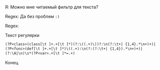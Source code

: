 Я: Можно мне читаемый фильтр для текста?

Regex: Да без проблем `:)`

Regex:

Текст регулярки
```txt [Текст регулярки]{0--1}
(?P<class>(class[\t ]+.+[\t ]*)(?:\((.+)\))?:\n(?:\t+| {1,4}.*\n+)+)|
(?P<func>(def[\t ]+.+[\t ]*)\((.+):\n(?:(?:\t+| {1,4}).*\n+)+)|
(?:\A|\n)\s*(?P<var>.+[\t ]*=.+)
```

Конец.